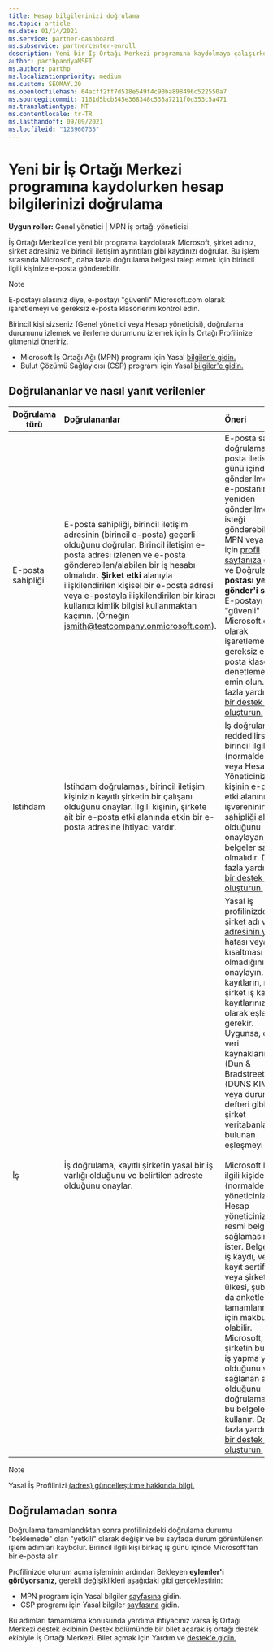 ```yaml
---
title: Hesap bilgilerinizi doğrulama
ms.topic: article
ms.date: 01/14/2021
ms.service: partner-dashboard
ms.subservice: partnercenter-enroll
description: Yeni bir İş Ortağı Merkezi programına kaydolmaya çalışırken hesap doğrulama durumunu izleyin. Gerekirse ek bilgileri nasıl temin etmeyi öğrenin.
author: parthpandyaMSFT
ms.author: parthp
ms.localizationpriority: medium
ms.custom: SEOMAY.20
ms.openlocfilehash: 64acff2ff7d518e549f4c90ba898496c522550a7
ms.sourcegitcommit: 1161d5bcb345e368348c535a7211f0d353c5a471
ms.translationtype: MT
ms.contentlocale: tr-TR
ms.lasthandoff: 09/09/2021
ms.locfileid: "123960735"
---
```

# <a name="verify-your-account-information-when-you-enroll-in-a-new-partner-center-program"></a>Yeni bir İş Ortağı Merkezi programına kaydolurken hesap bilgilerinizi doğrulama

**Uygun roller:** Genel yönetici | MPN iş ortağı yöneticisi

İş Ortağı Merkezi'de yeni bir programa kaydolarak Microsoft, şirket adınız, şirket adresiniz ve birincil iletişim ayrıntıları gibi kaydınızı doğrular. Bu işlem sırasında Microsoft, daha fazla doğrulama belgesi talep etmek için birincil ilgili kişinize e-posta gönderebilir.

>[!NOTE]
>E-postayı alasınız diye, e-postayı "güvenli" Microsoft.com olarak işaretlemeyi ve gereksiz e-posta klasörlerini kontrol edin.

Birincil kişi sizseniz (Genel yönetici veya Hesap yöneticisi), doğrulama durumunu izlemek ve ilerleme durumunu izlemek için İş Ortağı Profilinize gitmenizi öneririz.

- Microsoft İş Ortağı Ağı (MPN) programı için Yasal [bilgiler'e gidin.](https://partner.microsoft.com/pcv/accountsettings/connectedpartnerprofile)
- Bulut Çözümü Sağlayıcısı (CSP) programı için Yasal [bilgiler'e gidin.](https://partner.microsoft.com/pcv/accountsettings/partnerprofile)

## <a name="what-is-verified-and-how-to-respond"></a>Doğrulananlar ve nasıl yanıt verilenler

| **Doğrulama türü**   | **Doğrulananlar**   | **Öneri**                                                                                        |
|----------------------------|:-----------------------------------|:-----------------------------------------------------------------------------------------------------|
| E-posta sahipliği            | E-posta sahipliği, birincil iletişim adresinin (birincil e-posta) geçerli olduğunu doğrular. Birincil iletişim e-posta adresi izlenen ve e-posta gönderebilen/alabilen bir iş hesabı olmalıdır. **Şirket etki** alanıyla ilişkilendirilen kişisel bir e-posta adresi veya e-postayla ilişkilendirilen bir kiracı kullanıcı kimlik bilgisi kullanmaktan kaçının. (Örneğin jsmith@testcompany.onmicrosoft.com). | E-posta sahipliği doğrulama e-posta iletisi bir iş günü içinde gönderilmezse, e-postanın yeniden gönderilmelerini isteği gönderebilirsiniz. MPN veya [CSP](https://partner.microsoft.com/pcv/accountsettings/partnerprofile) için [profil sayfanıza](https://partner.microsoft.com/pcv/accountsettings/connectedpartnerprofile) gidin ve Doğrulama **e-postası yeniden gönder'i seçin.** E-postayı "güvenli" Microsoft.com olarak işaretlemeyi ve gereksiz e-posta klasörlerini denetlemeyi emin olun. Daha fazla yardım için [bir destek bileti oluşturun.](https://go.microsoft.com/fwlink/?linkid=2167384)|
|Istihdam |İstihdam doğrulaması, birincil iletişim kişinizin kayıtlı şirketin bir çalışanı olduğunu onaylar. İlgili kişinin, şirkete ait bir e-posta etki alanında etkin bir e-posta adresine ihtiyacı vardır.|İş doğrulama reddedilirse, birincil ilgili kişi (normalde Genel veya Hesap Yöneticiniz) ilgili kişinin e-posta etki alanının işvereninin sahipliği altında olduğunu onaylayan belgeler sağla olmalıdır. Daha fazla yardım için [bir destek bileti oluşturun.](https://go.microsoft.com/fwlink/?linkid=2167385) |
| İş   | İş doğrulama, kayıtlı şirketin yasal bir iş varlığı olduğunu ve belirtilen adreste olduğunu onaylar. | Yasal iş profilinizde şirket adı ve [adresinin yazım](https://partner.microsoft.com/pcv/accountsettings/connectedpartnerprofile) hatası veya kısaltması olmadığını onaylayın. Bu kayıtların, resmi şirket iş kaydı kayıtlarınıza tam olarak eşleşmesi gerekir. Uygunsa, dış veri kaynaklarında (Dun & Bradstreet (DUNS KIMLIĞI) veya durum kayıt defteri gibi dış şirket veritabanlarında bulunan eşleşmeyi seçin.<br /><br />Microsoft birincil ilgili kişiden (normalde Genel yöneticiniz veya Hesap yöneticiniz) resmi belgeleri sağlamasını ister. Belgeler bir iş kaydı, vergi kayıt sertifikası veya şirketin ana ülkesi, şubat ya da anketlerin tamamlanması için makbuz olabilir. Microsoft, şirketin bu adla iş yapma yetkisi olduğunu ve sağlanan adreste olduğunu doğrulamak için bu belgeleri kullanır. Daha fazla yardım için [bir destek bileti oluşturun.](https://go.microsoft.com/fwlink/?linkid=2167604)|

> [!NOTE]
> Yasal İş Profilinizi [(adres) güncelleştirme hakkında bilgi.](update-your-partner-profile.md)

## <a name="after-verification"></a>Doğrulamadan sonra

Doğrulama tamamlandıktan sonra profilinizdeki doğrulama durumu "beklemede" olan "yetkili" olarak değişir ve bu sayfada durum görüntülenen işlem adımları kaybolur. Birincil ilgili kişi birkaç iş günü içinde Microsoft'tan bir e-posta alır.

Profilinizde oturum açma işleminin ardından Bekleyen **eylemler'i görüyorsanız,** gerekli değişiklikleri aşağıdaki gibi gerçekleştirin:

- MPN programı için Yasal bilgiler [sayfasına](https://partner.microsoft.com/pcv/accountsettings/connectedpartnerprofile) gidin.  
- CSP programı için Yasal bilgiler [sayfasına](https://partner.microsoft.com/pcv/accountsettings/partnerprofile) gidin.

Bu adımları tamamlama konusunda yardıma ihtiyacınız varsa İş Ortağı Merkezi destek ekibinin Destek bölümünde bir bilet açarak iş ortağı destek ekibiyle İş Ortağı Merkezi. Bilet açmak için Yardım ve [destek'e gidin.](https://partner.microsoft.com/dashboard/support/servicerequests/create?stage=2&topicid=21655de7-7dbb-4927-33a2-f60f45feadf3)
